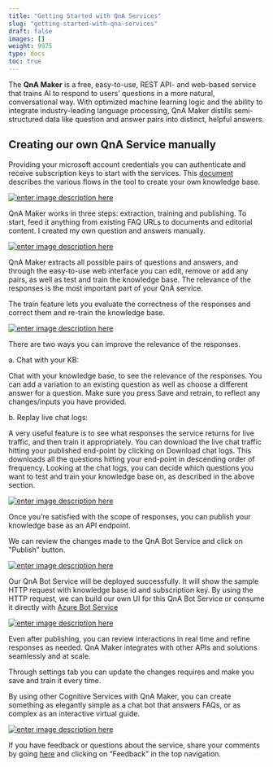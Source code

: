 ```yaml
---
title: "Getting Started with QnA Services"
slug: "getting-started-with-qna-services"
draft: false
images: []
weight: 9975
type: docs
toc: true
---
```


The **QnA Maker** is a free, easy-to-use, REST API- and web-based service that trains AI to respond to users’ questions in a more natural, conversational way. With optimized machine learning logic and the ability to integrate industry-leading language processing, QnA Maker distills semi-structured data like question and answer pairs into distinct, helpful answers.

## Creating our own QnA Service manually
Providing your microsoft account credentials you can authenticate and receive subscription keys to start with the services. This [document](https://qnamaker.ai/Documentation/Authentication) describes the various flows in the tool to create your own knowledge base. 

[![enter image description here][1]][1]

QnA Maker works in three steps: extraction, training and publishing. To start, feed it anything from existing FAQ URLs to documents and editorial content. I created my own question and answers manually.

[![enter image description here][2]][2]

QnA Maker extracts all possible pairs of questions and answers, and through the easy-to-use web interface you can edit, remove or add any pairs, as well as test and train the knowledge base. The relevance of the responses is the most important part of your QnA service. 

The train feature lets you evaluate the correctness of the responses and correct them and re-train the knowledge base.

[![enter image description here][3]][3]

There are two ways you can improve the relevance of the responses.

a. Chat with your KB:

Chat with your knowledge base, to see the relevance of the responses. You can add a variation to an existing question as well as choose a different answer for a question. Make sure you press Save and retrain, to reflect any changes/inputs you have provided.

b. Replay live chat logs:

A very useful feature is to see what responses the service returns for live traffic, and then train it appropriately. You can download the live chat traffic hitting your published end-point by clicking on Download chat logs. This downloads all the questions hitting your end-point in descending order of frequency. Looking at the chat logs, you can decide which questions you want to test and train your knowledge base on, as described in the above section.

[![enter image description here][4]][4]

Once you’re satisfied with the scope of responses, you can publish your knowledge base as an API endpoint.

We can review the changes made to the QnA Bot Service and click on "Publish" button.

[![enter image description here][5]][5]

Our QnA Bot Service will be deployed successfully. It will show the sample HTTP request with knowledge base id and subscription key. By using the HTTP request, we can build our own UI for this QnA Bot Service or consume it directly with [Azure Bot Service](https://azure.microsoft.com/en-us/services/bot-service/)

[![enter image description here][6]][6]

Even after publishing, you can review interactions in real time and refine responses as needed. QnA Maker integrates with other APIs and solutions seamlessly and at scale.

Through settings tab you can update the changes requires and make you save and train it every time.

By using other Cognitive Services with QnA Maker, you can create something as elegantly simple as a chat bot that answers FAQs, or as complex as an interactive virtual guide.

[![enter image description here][7]][7]

If you have feedback or questions about the service, share your comments by going [here](https://qnamaker.ai/) and clicking on “Feedback” in the top navigation.


  [1]: https://i.stack.imgur.com/o0SVc.png
  [2]: https://i.stack.imgur.com/IcuWI.png
  [3]: https://i.stack.imgur.com/KlZvU.png
  [4]: https://i.stack.imgur.com/lPold.png
  [5]: https://i.stack.imgur.com/3RCx2.png
  [6]: https://i.stack.imgur.com/TQl1F.png
  [7]: https://i.stack.imgur.com/4OmAO.png

